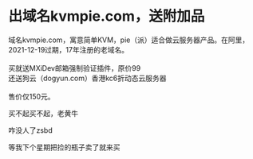 # 出域名kvmpie.com，送附加品


域名kvmpie.com，寓意简单KVM，pie（派）适合做云服务器产品。在阿里，2021-12-19过期，17年注册的老域名。<br />
<br />
买就送MXiDev邮箱强制验证插件，原价99<br />
还送狗云（dogyun.com）香港kc6折动态云服务器<br />
<br />
售价仅150元。

买不起买不起，老黄牛

咋没人了zsbd

等我下个星期把捡的瓶子卖了就来买<img src="static/image/smiley/default/lol.gif" smilieid="12" border="0" alt="" />
